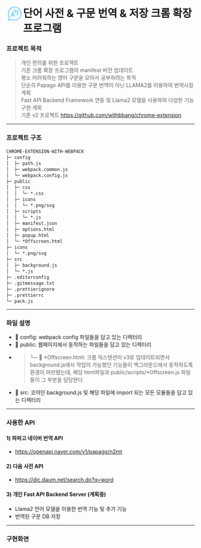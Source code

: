 # <img src="public/icons/icon_1_96.png" width="45" align="left"> 단어 사전 & 구문 번역 & 저장 크롬 확장 프로그램

### 프로젝트 목적

> 개인 편의를 위한 프로젝트<br/>
> 기존 크롬 확장 프로그램의 manifest 버전 업데이트<br/>
> 평소 어려워하는 영어 구문을 모아서 공부하려는 목적<br/>
> 단순히 Papago API를 이용한 구문 번역이 아닌 LLAMA2를 이용하여 번역시킬 계획<br/>
> Fast API Backend Framework 연동 및 Llama2 모델을 사용하여 다양한 기능 구현 계획<br/>
> 기존 v2 프로젝트 https://github.com/withbbang/chrome-extension

---

### 프로젝트 구조

```
CHROME-EXTENSION-WITH-WEBPACK
├─ config
│  ├─ path.js
│  ├─ webpack.common.js
│  └─ webpack.config.js
├─ public
│  ├─ css
│  │  └─ *.css
│  ├─ icons
│  │  └─ *.png/svg
│  ├─ scripts
│  │  └─ *.js
│  ├─ manifest.json
│  ├─ options.html
│  ├─ popup.html
│  └─ *Offscreen.html
├─ icons
│  └─ *.png/svg
├─ src
│  ├─ background.js
│  └─ *.js
├─ .editorconfig
├─ .gitmessage.txt
├─ .prettierignore
├─ .prettierrc
└─ pack.js
```

---

### 파일 설명

- 📁 config: webpack config 파일들을 담고 있는 디렉터리
- 📁 public: 웹페이지에서 동작하는 파일들을 담고 있는 디렉터리
- > └─ 📄 *Offscreen.html: 크롬 익스텐션이 v3로 업데이트되면서 background.js에서 작업이 가능했던 기능들이 백그라운드에서 동작하도록 환경이 마련됐는데, 해당 html파일과 public/scripts/*Offscreen.js 파일들이 그 부분을 담당한다.
- 📁 src: 코어인 background.js 및 해당 파일에 import 되는 모든 모듈들을 담고 있는 디렉터리

---

### 사용한 API

#### 1) 파파고 네이버 번역 API

- https://openapi.naver.com/v1/papago/n2mt

#### 2) 다음 사전 API

- https://dic.daum.net/search.do?q=word

#### 3) 개인 Fast API Backend Server (계획중)

- Llama2 언어 모델을 이용한 번역 기능 및 추가 기능
- 번역된 구문 DB 저장

---

### 구현화면
